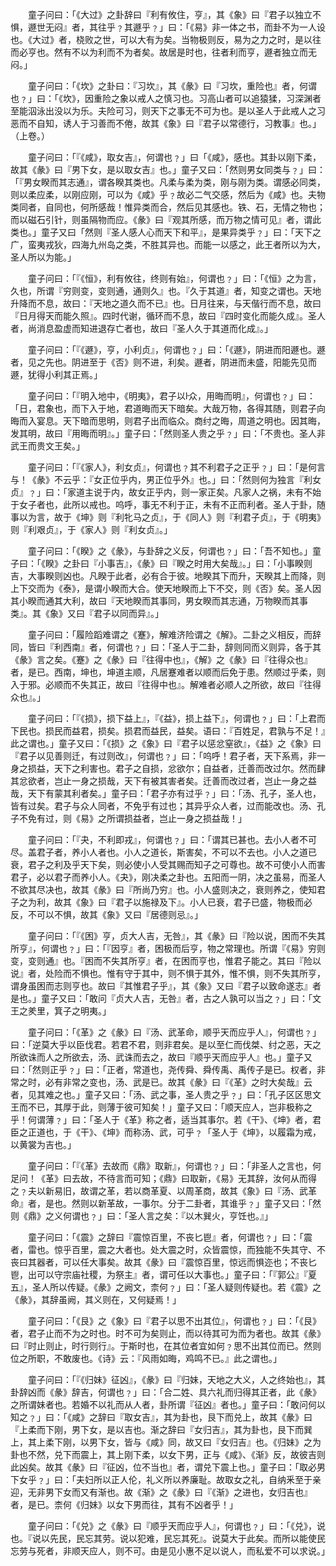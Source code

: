 <!-- { "loadSidebar": true } -->
　　童子问曰：「《大过》之卦辞曰『利有攸住，亨』，其《象》曰『君子以独立不惧，遯世无闷』者，其往乎﹖其遯乎﹖」曰：「《易》非一体之书，而卦不为一人设也。《大过》者，桡败之世，可以大有为矣。当物极则反，易为之力之时，是以往而必亨也。然有不以为利而不为者矣。故居是时也，往者利而亨，遯者独立而无闷。」

　　童子问曰：「《坎》之卦曰：『习坎』，其《彖》曰『习坎，重险也』者，何谓也﹖」曰：「《坎》，因重险之象以戒人之慎习也。习高山者可以追猿猱，习深渊者至能泅泳出没以为乐。夫险可习，则天下之事无不可为也。是以圣人于此戒人之习恶而不自知，诱人于习善而不倦，故其《象》曰『君子以常德行，习教事』也。」（上卷。）

　　童子问曰：「『《咸》，取女吉』，何谓也﹖」曰「《咸》，感也。其卦以刚下柔，故其《彖》曰『男下女，是以取女吉』也。」童子又曰：「然则男女同类与﹖」曰：「『男女睽而其志通』，谓各睽其类也。凡柔与柔为类，刚与刚为类。谓感必同类，则以柔应柔，以刚应刚，可以为《咸》乎﹖故必二气交感，然后为《咸》也。夫物类同者，自同也，何所感哉！惟异类而合，然后见其感也。铁、石，无情之物也；而以磁石引针，则虽隔物而应。《彖》曰『观其所感，而万物之情可见』者，谓此类也。」童子又曰「然则『圣人感人心而天下和平』，是果异类乎﹖」曰：「天下之广，蛮夷戎狄，四海九州岛之类，不胜其异也。而能一以感之，此王者所以为大，圣人所以为能。」

　　童子问曰：「『《恒》，利有攸往，终则有始』，何谓也﹖」曰：「《恒》之为言，久也，所谓『穷则变，变则通，通则久』也。『久于其道』者，知变之谓也。天地升降而不息，故曰：『天地之道久而不已』也。日月往来，与天偕行而不息，故曰『日月得天而能久照』。四时代谢，循环而不息，故曰『四时变化而能久成』。圣人者，尚消息盈虚而知进退存亡者也，故曰『圣人久于其道而化成』。」

　　童子问曰：「『《遯》，亨，小利贞』，何谓也﹖」曰：「《遯》，阴进而阳遯也。遯者，见之先也。阴进至于《否》则不进，利矣。遯者，阴进而未盛，阳能先见而遯，犹得小利其正焉。」

　　童子问曰：「『明入地中，《明夷》，君子以众，用晦而明』，何谓也﹖」曰：「日，君象也，而下入于地，君道晦而天下暗矣。大哉万物，各得其随，则君子向晦而入宴息。天下暗而思明，则君子出而临众。商纣之晦，周道之明也。因其晦，发其明，故曰『用晦而明』。」童子曰：「然则圣人贵之乎﹖」曰：「不贵也。圣人非武王而贵文王矣。」

　　童子问曰：「『《家人》，利女贞』，何谓也﹖其不利君子之正乎﹖」曰：「是何言与！《彖》不云乎：『女正位乎内，男正位乎外』也。」曰：「然则何为独言『利女贞』﹖」曰：「家道主说于内，故女正乎内，则一家正矣。凡家人之祸，未有不始于女子者也，此所以戒也。呜呼，事无不利于正，未有不正而利者。圣人于卦，随事以为言，故于《坤》则『利牝马之贞』，于《同人》则『利君子贞』，于《明夷》则『利艰贞』，于《家人》则『利女贞』。」

　　童子问曰：「《睽》之《彖》，与卦辞之义反，何谓也﹖」曰：「吾不知也。」童子曰：「《睽》之卦曰『小事吉』，《彖》曰『睽之时用大矣哉』。」曰：「小事睽则吉，大事睽则凶也。凡睽于此者，必有合于彼。地睽其下而升，天睽其上而降，则上下交而为《泰》，是谓小睽而大合。使天地睽而上下不交，则《否》矣。圣人因其小睽而通其大利，故曰『天地睽而其事同，男女睽而其志通，万物睽而其事类』。其《象》又曰『君子以同而异』。」

　　童子问曰：「履险蹈难谓之《蹇》，解难济险谓之《解》。二卦之义相反，而辞同，皆曰『利西南』者，何谓也﹖」曰：「圣人于二卦，辞则同而义则异，各于其《彖》言之矣。《蹇》之《彖》曰『往得中也』，《解》之《彖》曰『往得众也』者，是已。西南，坤也，坤道主顺，凡居蹇难者以顺而后免于患。然顺过乎柔，则入于邪。必顺而不失其正，故曰『往得中也』。解难者必顺人之所欲，故曰『往得众也』。」

　　童子问曰：「『《损》，损下益上』，『《益》，损上益下』，何谓也﹖」曰：「上君而下民也。损民而益君，损矣。损君而益民，益矣。语曰：『百姓足，君孰与不足！』此之谓也。」童子又曰：「《损》之《象》曰『君子以惩忿窒欲』，《益》之《象》曰『君子以见善则迁，有过则改』，何谓也﹖」曰：「呜呼！君子者，天下系焉，非一身之损益，天下之利害也。君子之自损，忿欲尔；自益者，迁善而改过尔。然而肆其忿欲者，岂止一身之损哉，天下有被其害者矣。迁善而改过者，岂止一身之益哉，天下有蒙其利者矣。」童子曰：「君子亦有过乎﹖」曰：「汤、孔子，圣人也，皆有过矣。君子与众人同者，不免乎有过也；其异乎众人者，过而能改也。汤、孔子不免有过，则《易》之所谓损益者，岂止一身之损益哉！」

　　童子问曰：「『夬，不利即戎』，何谓也﹖」曰：「谓其已甚也。去小人者不可尽。盖君子者，养小人者也。小人之道长，斯害矣，不可以不去也。小人之道已衰，君子之利及乎天下矣，则必使小人受其赐而知子之可尊也。故不可使小人而害君子，必以君子而养小人。《夬》，刚决柔之卦也。五阳而一阴，决之虽易，而圣人不欲其尽决也，故其《彖》曰『所尚乃穷』也。小人盛则决之，衰则养之，使知君子之为利，故其《象》曰『君子以施禄及下』。小人已衰，君子已盛，物极而必反，不可以不惧，故其《象》又曰『居德则忌』。」

　　童子问曰：「『《困》亨，贞大人吉，无咎』，其《彖》曰『险以说，困而不失其所亨』，何谓也﹖」曰：「『因亨』者，困极而后亨，物之常理也。所谓『《易》穷则变，变则通』也。『困而不失其所亨』者，在困而亨也，惟君子能之。其曰『险以说』者，处险而不惧也。惟有守于其中，则不惧于其外，惟不惧，则不失其所亨，谓身虽困而志则亨也。故曰『其惟君子乎』，其《象》又曰『君子以致命遂志』者是也。」童子又曰：「敢问『贞大人吉，无咎』者，古之人孰可以当之﹖」曰：「文王之羑里，箕子之明夷。」

　　童子问曰：「《革》之《彖》曰『汤、武革命，顺乎天而应乎人』，何谓也﹖」曰：「逆莫大乎以臣伐君。若君不君，则非君矣。是以至仁而伐桀、纣之恶，天之所欲诛而人之所欲去，汤、武诛而去之，故曰『顺乎天而应乎人』也。」童子又曰：「然则正乎﹖」曰：「正者，常道也，尧传舜、舜传禹、禹传子是已。权者，非常之时，必有非常之变也，汤、武是已。故其《彖》曰『《革》之时大矣哉』云者，见其难之也。」童子又曰：「汤、武之事，圣人贵之乎﹖」曰：「孔子区区思文王而不已，其厚于此，则薄于彼可知矣！」童子又曰：「顺天应人，岂非极称之乎！何谓薄﹖」曰：「圣人于《革》称之者，适当其事尔。若《干》、《坤》者，君臣之正道也，于《干》、《坤》而称汤、武，可乎﹖「圣人于《坤》，以履霜为戒，以黄裳为吉也。」

　　童子问曰：「『《革》去故而《鼎》取新』，何谓也﹖」曰：「非圣人之言也，何足问！《革》曰去故，不待言而可知；《鼎》曰取新，《易》无其辞，汝何从而得之﹖夫以新易旧，故谓之革，若以商革夏、以周革商，故其《象》曰『汤、武革命』者，是也。然则以新革故，一事尔。分于二卦者，其谁乎﹖」童子又曰：「然则《鼎》之义何谓也﹖」曰：「圣人言之矣：『以木巽火，亨饪也。』」

　　童子问曰：「《震》之辞曰『震惊百里，不丧匕鬯』者，何谓也﹖」曰：「震者，雷也。惊乎百里，震之大者也。处大震之时，众皆震惊，而独能不失其守、不丧曰其器者，可以任大事矣。故其《彖》曰『震惊百里，惊远而惧迩也；不丧匕鬯，出可以守宗庙社稷，为祭主』者，谓可任以大事也。」童子曰：「『郭公』『夏五』，圣人所以传疑。《彖》之阙文，柰何﹖」曰：「圣人疑则传疑也。若《震》之《彖》，其辞虽阙，其义则在，又何疑焉！」

　　童子问曰：「《艮》之《象》曰『君子以思不出其位』，何谓也﹖」曰：「《艮》者，君子止而不为之时也。时不可为矣则止，而以待其可为而为者也。故其《彖》曰『时止则止，时行则行』。于斯时也，在其位者宜如何﹖思不出其位而已。然则位之所职，不敢废也。《诗》云：『风雨如晦，鸡鸣不已。』此之谓也。」

　　童子问曰：「『《归妹》征凶』，《彖》曰『归妹，天地之大义，人之终始也』，其卦辞凶而《彖》辞吉，何谓也﹖」曰：「合二姓、具六礼而归得其正者，此《彖》之所谓妹者也。若婚不以礼而从人者，卦所谓『征凶』者也。」童子曰：「敢问何以知之﹖」曰：「《咸》之辞曰『取女吉』，其为卦也，艮下而兑上，故其《彖》曰『上柔而下刚，男下女，是以吉也。渐之辞曰『女归吉』，其为卦也，艮下而巽上，其上柔下刚，以男下女，皆与《咸》同，故又曰『女归吉』也。《归妹》之为卦也不然，兑下而震上，其上刚下柔，以女下男，正与《咸》、《渐》反，故彼吉则此凶矣。故其《彖》曰『征凶，位不当也』者，谓兑下震上也。」童子曰：「取必男下女乎﹖」曰：「夫妇所以正人伦，礼义所以养廉耻。故取女之礼，自纳釆至于亲迎，无非男下女而又有渐也。故《渐》之《彖》曰『《渐》之进也，女归吉也』者，是已。柰何《归妹》以女下男而往，其有不凶者乎！」

　　童子问曰：「《兑》之《彖》曰『顺乎天而应乎人』，何谓也﹖」曰：「《兑》，说也。『说以先民，民忘其劳。说以犯难，民忘其死』。说莫大于此矣。而所以能使民忘劳与死者，非顺天应人，则不可。由是见小惠不足以说人，而私爱不可以求说。」


